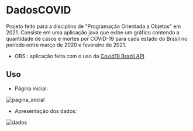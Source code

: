 # DadosCOVID
Projeto feito para a disciplina de "Programação Orientada a Objetos" em 2021. Consiste em uma aplicação java que exibe um gráfico contendo a quantidade de casos e mortes por COVID-19 para cada estado do Brasil no período entre março de 2020 e fevereiro de 2021.

- OBS.: aplicação feita com o uso da [Covid19 Brazil API](https://covid19-brazil-api.vercel.app/)

## Uso
- Página inicial:

![pagina_inicial](https://user-images.githubusercontent.com/39635299/236494998-8703337b-6565-4b56-a45b-f9042b3ab76f.png)

- Apresentação dos dados:

![dados](https://user-images.githubusercontent.com/39635299/236495196-8674cb4f-0147-4548-b27d-04d90eb3816c.png)

